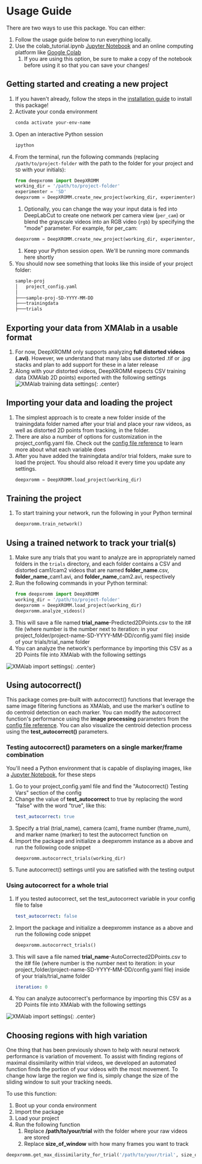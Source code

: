 # Usage Guide
There are two ways to use this package. You can either:

1. Follow the usage guide below to run everything locally.
1. Use the colab_tutorial.ipynb [Jupyter Notebook](https://drive.google.com/drive/folders/1X91DYNbcu4_tV1FMvF-28XB7p7SS-MBt) and an online computing platform like [Google Colab](https://colab.research.google.com/)
    1. If you are using this option, be sure to make a copy of the notebook before using it so that you can save your changes!

## Getting started and creating a new project
1. If you haven't already, follow the steps in the [installation guide](install.md) to install this package!
1. Activate your conda environment
    ```bash
    conda activate your-env-name
    ```
1. Open an interactive Python session
    ```bash
    ipython
    ```
1. From the terminal, run the following commands (replacing `/path/to/project-folder` with the path to the folder for your project and `SD` with your initials):
    ```python
    from deepxromm import DeepXROMM 
    working_dir = '/path/to/project-folder'
    experimenter = 'SD'
    deepxromm = DeepXROMM.create_new_project(working_dir, experimenter)
    ```
    1. Optionally, you can change the way your input data is fed into DeepLabCut to create one network per camera view (`per_cam`) or blend the grayscale videos into an RGB video (`rgb`) by specifying the "mode" parameter. For example, for per_cam:
    ```python
    deepxromm = DeepXROMM.create_new_project(working_dir, experimenter, mode='per_cam')
    ```
    1. Keep your Python session open. We'll be running more commands here shortly
1. You should now see something that looks like this inside of your project folder:
    ```bash
    sample-proj
    │   project_config.yaml
    │
    ├───sample-proj-SD-YYYY-MM-DD
    ├───trainingdata
    ├───trials
    ```

## Exporting your data from XMAlab in a usable format
1. For now, DeepXROMM only supports analyzing **full distorted videos (.avi)**. However, we understand that many labs use distorted .tif or .jpg stacks and plan to add support for these in a later release
1. Along with your distorted videos, DeepXROMM expects CSV training data (XMAlab 2D points) exported with the following settings
![XMAlab training data settings](XMA_export_settings.png){: .center}

## Importing your data and loading the project
1. The simplest approach is to create a new folder inside of the trainingdata folder named after your trial and place your raw videos, as well as distorted 2D points from tracking, in the folder.
1. There are also a number of options for customization in the project_config.yaml file. Check out the [config file reference](config.md) to learn more about what each variable does
1. After you have added the trainingdata and/or trial folders, make sure to load the project. You should also reload it every time you update any settings.
    ```python
    deepxromm = DeepXROMM.load_project(working_dir)
    ```

## Training the project
1. To start training your network, run the following in your Python terminal
    ```python
    deepxromm.train_network()
    ```

## Using a trained network to track your trial(s)
1. Make sure any trials that you want to analyze are in appropriately named folders in the `trials` directory, and each folder contains a CSV and distorted cam1/cam2 videos that are named **folder_name**.csv, **folder_name**_cam1.avi, and **folder_name**_cam2.avi, respectively
1. Run the following commands in your Python terminal:
    ```python
    from deepxromm import DeepXROMM
    working_dir = '/path/to/project-folder'
    deepxromm = DeepXROMM.load_project(working_dir)
    deepxromm.analyze_videos()
    ```
1. This will save a file named **trial_name**-Predicted2DPoints.csv to the it# file (where number is the number next to iteration: in your project_folder/project-name-SD-YYYY-MM-DD/config.yaml file) inside of your trials/trial_name folder
1. You can analyze the network's performance by importing this CSV as a 2D Points file into XMAlab with the following settings

![XMAlab import settings](XMA_import_settings.png){: .center}
## Using autocorrect()
This package comes pre-built with autocorrect() functions that leverage the same image filtering functions as XMAlab, and use the marker's outline to do centroid detection on each marker. You can modify the autocorrect function's performance using the **image processing** parameters from the [config file reference](config.md). You can also visualize the centroid detection process using the **test_autocorrect()** parameters.
### Testing autocorrect() parameters on a single marker/frame combination
You'll need a Python environment that is capable of displaying images, like a [Jupyter Notebook](https://jupyter.org/), for these steps  

1. Go to your project_config.yaml file and find the "Autocorrect() Testing Vars" section of the config  
1. Change the value of **test_autocorrect** to true by replacing the word "false" with the word "true", like this:  
    ```YAML
    test_autocorrect: true
    ```
1. Specify a trial (trial_name), camera (cam), frame number (frame_num), and marker name (marker) to test the autocorrect function on  
1. Import the package and initialize a deepxromm instance as a above and run the following code snippet
    ```python
    deepxromm.autocorrect_trials(working_dir)
    ```
1. Tune autocorrect() settings until you are satisfied with the testing output
### Using autocorrect for a whole trial
1. If you tested autocorrect, set the test_autocorrect variable in your config file to false
    ```YAML
    test_autocorrect: false
    ```
1. Import the package and initialize a deepxromm instance as a above and run the following code snippet
    ```python
    deepxromm.autocorrect_trials()
    ```
1. This will save a file named **trial_name**-AutoCorrected2DPoints.csv to the it# file (where number is the number next to iteration: in your project_folder/project-name-SD-YYYY-MM-DD/config.yaml file) inside of your trials/trial_name folder
    ```YAML
    iteration: 0
    ```
1. You can analyze autocorrect's performance by importing this CSV as a 2D Points file into XMAlab with the following settings

![XMAlab import settings](XMA_import_settings.png){: .center}

## Choosing regions with high variation

One thing that has been previously shown to help with neural network performance is variation of movement.
To assist with finding regions of maximal dissimilarity within trial videos, we developed an automated function finds
the portion of your videos with the most movement.
To change how large the region we find is, simply change the size of the sliding window to suit your tracking needs.

To use this function:

1. Boot up your conda environment
1. Import the package
1. Load your project
1. Run the following function
    1. Replace **/path/to/your/trial** with the folder where your raw videos are stored
    1. Replace **size_of_window** with how many frames you want to track
```python
deepxromm.get_max_dissimilarity_for_trial('/path/to/your/trial', size_of_window)
```
